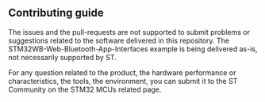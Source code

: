 ## Contributing guide

The issues and the pull-requests are not supported to submit problems or suggestions related to the software delivered in this repository. The STM32WB-Web-Bluetooth-App-Interfaces example is being delivered as-is, not necessarily supported by ST.

For any question related to the product, the hardware performance or characteristics, the tools, the environment, you can submit it to the ST Community on the STM32 MCUs related page.
